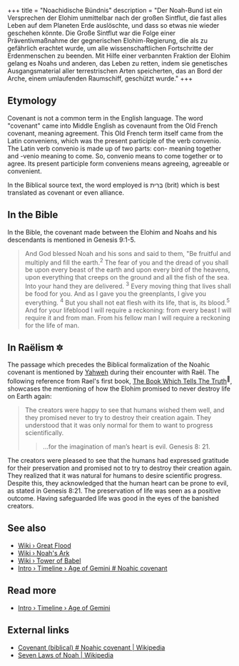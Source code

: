 +++
title = "Noachidische Bündnis"
description = "Der Noah-Bund ist ein Versprechen der Elohim unmittelbar nach der großen Sintflut, die fast alles Leben auf dem Planeten Erde auslöschte, und dass so etwas nie wieder geschehen könnte. Die Große Sintflut war die Folge einer Präventivmaßnahme der gegnerischen Elohim-Regierung, die als zu gefährlich erachtet wurde, um alle wissenschaftlichen Fortschritte der Erdenmenschen zu beenden. Mit Hilfe einer verbannten Fraktion der Elohim gelang es Noahs und anderen, das Leben zu retten, indem sie genetisches Ausgangsmaterial aller terrestrischen Arten speicherten, das an Bord der Arche, einem umlaufenden Raumschiff, geschützt wurde."
+++

## Etymology

Covenant is not a common term in the English language. The word "covenant" came into Middle English as covenaunt from the Old French covenant, meaning agreement. This Old French term itself came from the Latin conveniens, which was the present participle of the verb convenio. The Latin verb convenio is made up of two parts: con- meaning together and -venio meaning to come. So, convenio means to come together or to agree. Its present participle form conveniens means agreeing, agreeable or convenient.

In the Biblical source text, the word employed is בְּרִית (brit) which is best translated as covenant or even alliance.

## In the Bible

In the Bible, the covenant made between the Elohim and Noahs and his descendants is mentioned in Genesis 9:1-5.

> And God blessed Noah and his sons and said to them, "Be fruitful and multiply and fill the earth.<sup>2</sup> The fear of you and the dread of you shall be upon every beast of the earth and upon every bird of the heavens, upon everything that creeps on the ground and all the fish of the sea. Into your hand they are delivered. <sup>3</sup> Every moving thing that lives shall be food for you. And as I gave you the greenplants, I give you everything. <sup>4</sup> But you shall not eat flesh with its life, that is, its blood.<sup>5</sup> And for your lifeblood I will require a reckoning: from every beast I will require it and from man. From his fellow man I will require a reckoning for the life of man.

## In Raëlism 🔯

The passage which precedes the Biblical formalization of the Noahic covenant is mentioned by [Yahweh](../../wiki/yahweh/) during their encounter with Raël. The following reference from Rael's first book, [The Book Which Tells The Truth](../../library/the-book-which-tells-the-truth/)<sup>📖</sup>, showcases the mentioning of how the Elohim promised to never destroy life on Earth again:

> The creators were happy to see that humans wished them well, and they promised never to try to destroy their creation again. They understood that it was only normal for them to want to progress scientifically.
>
>> ...for the imagination of man’s heart is evil.
>> Genesis 8: 21.

The creators were pleased to see that the humans had expressed gratitude for their preservation and promised not to try to destroy their creation again. They realized that it was natural for humans to desire scientific progress. Despite this, they acknowledged that the human heart can be prone to evil, as stated in Genesis 8:21. The preservation of life was seen as a positive outcome. Having safeguarded life was good in the eyes of the banished creators.

## See also

- [Wiki › Great Flood](../../wiki/great-flood/)
- [Wiki › Noah\'s Ark](../../wiki/noahs-ark/)
- [Wiki › Tower of Babel](../../wiki/tower-of-babel/)
- [Intro › Timeline › Age of Gemini \# Noahic covenant](../../timeline/age-of-gemini.md#noahic-covenant/)

## Read more

- [Intro › Timeline › Age of Gemini](../../timeline/age-of-gemini/)

## External links

- [Covenant (biblical) # Noahic covenant | Wikipedia](https://en.wikipedia.org/wiki/Covenant_%28biblical%29#Noahic_covenant)
- [Seven Laws of Noah | Wikipedia](https://en.wikipedia.org/wiki/Seven_Laws_of_Noah)